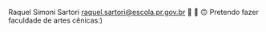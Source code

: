 Raquel Simoni Sartori
raquel.sartori@escola.pr.gov.br
🍓 🍒 🙃
Pretendo fazer faculdade de artes cênicas:)

